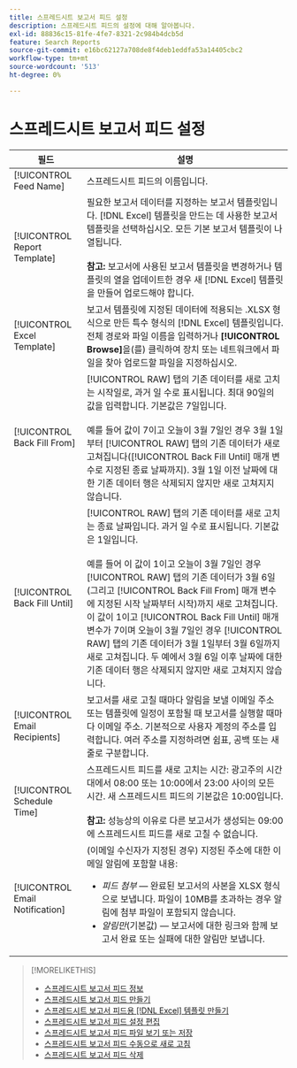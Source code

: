 ```yaml
---
title: 스프레드시트 보고서 피드 설정
description: 스프레드시트 피드의 설정에 대해 알아봅니다.
exl-id: 88836c15-81fe-4fe7-8321-2c984b4dcb5d
feature: Search Reports
source-git-commit: e16bc62127a708de8f4deb1eddfa53a14405cbc2
workflow-type: tm+mt
source-wordcount: '513'
ht-degree: 0%

---
```


# 스프레드시트 보고서 피드 설정

| 필드 | 설명 |
|---|---|
| [!UICONTROL Feed Name] | 스프레드시트 피드의 이름입니다. |
| [!UICONTROL Report Template] | 필요한 보고서 데이터를 지정하는 보고서 템플릿입니다. [!DNL Excel] 템플릿을 만드는 데 사용한 보고서 템플릿을 선택하십시오. 모든 기본 보고서 템플릿이 나열됩니다.<br><br><b>참고:</b> 보고서에 사용된 보고서 템플릿을 변경하거나 템플릿의 열을 업데이트한 경우 새 [!DNL Excel] 템플릿을 만들어 업로드해야 합니다. |
| [!UICONTROL Excel Template] | 보고서 템플릿에 지정된 데이터에 적용되는 .XLSX 형식으로 만든 특수 형식의 [!DNL Excel] 템플릿입니다. 전체 경로와 파일 이름을 입력하거나 <b>[!UICONTROL Browse]</b>을(를) 클릭하여 장치 또는 네트워크에서 파일을 찾아 업로드할 파일을 지정하십시오. |
| [!UICONTROL Back Fill From] | [!UICONTROL RAW] 탭의 기존 데이터를 새로 고치는 시작일로, 과거 일 수로 표시됩니다. 최대 90일의 값을 입력합니다. 기본값은 7일입니다.<br><br>예를 들어 값이 7이고 오늘이 3월 7일인 경우 3월 1일부터 [!UICONTROL RAW] 탭의 기존 데이터가 새로 고쳐집니다([!UICONTROL Back Fill Until] 매개 변수로 지정된 종료 날짜까지). 3월 1일 이전 날짜에 대한 기존 데이터 행은 삭제되지 않지만 새로 고쳐지지 않습니다. |
| [!UICONTROL Back Fill Until] | [!UICONTROL RAW] 탭의 기존 데이터를 새로 고치는 종료 날짜입니다. 과거 일 수로 표시됩니다. 기본값은 1일입니다.<br><br>예를 들어 이 값이 1이고 오늘이 3월 7일인 경우 [!UICONTROL RAW] 탭의 기존 데이터가 3월 6일(그리고 [!UICONTROL Back Fill From] 매개 변수에 지정된 시작 날짜부터 시작)까지 새로 고쳐집니다. 이 값이 1이고 [!UICONTROL Back Fill Until] 매개 변수가 7이며 오늘이 3월 7일인 경우 [!UICONTROL RAW] 탭의 기존 데이터가 3월 1일부터 3월 6일까지 새로 고쳐집니다. 두 예에서 3월 6일 이후 날짜에 대한 기존 데이터 행은 삭제되지 않지만 새로 고쳐지지 않습니다. |
| [!UICONTROL Email Recipients] | 보고서를 새로 고칠 때마다 알림을 보낼 이메일 주소 또는 템플릿에 일정이 포함될 때 보고서를 실행할 때마다 이메일 주소. 기본적으로 사용자 계정의 주소를 입력합니다. 여러 주소를 지정하려면 쉼표, 공백 또는 새 줄로 구분합니다. |
| [!UICONTROL Schedule Time] | 스프레드시트 피드를 새로 고치는 시간: 광고주의 시간대에서 08:00 또는 10:00에서 23:00 사이의 모든 시간. 새 스프레드시트 피드의 기본값은 10:00입니다.<br><br><b>참고:</b> 성능상의 이유로 다른 보고서가 생성되는 09:00에 스프레드시트 피드를 새로 고칠 수 없습니다. |
| [!UICONTROL Email Notification] | (이메일 수신자가 지정된 경우) 지정된 주소에 대한 이메일 알림에 포함할 내용:<ul><li><i>피드 첨부</i> — 완료된 보고서의 사본을 XLSX 형식으로 보냅니다. 파일이 10MB를 초과하는 경우 알림에 첨부 파일이 포함되지 않습니다.</li><li><i>알림만</i>(기본값) — 보고서에 대한 링크와 함께 보고서 완료 또는 실패에 대한 알림만 보냅니다.</li></ul> |

>[!MORELIKETHIS]
>
>* [스프레드시트 보고서 피드 정보](spreadsheet-feed-about.md)
>* [스프레드시트 보고서 피드 만들기](spreadsheet-feed-create.md)
>* [스프레드시트 보고서 피드용  [!DNL Excel] 템플릿 만들기](spreadsheet-feed-create-excel-template.md)
>* [스프레드시트 보고서 피드 설정 편집](spreadsheet-feed-edit.md)
>* [스프레드시트 보고서 피드 파일 보기 또는 저장](spreadsheet-feed-view-or-save.md)
>* [스프레드시트 보고서 피드 수동으로 새로 고침](spreadsheet-feed-refresh.md)
>* [스프레드시트 보고서 피드 삭제](spreadsheet-feed-delete.md)
